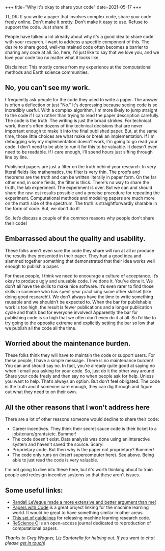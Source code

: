 +++
title="Why it's okay to share your code"
date=2021-05-17
+++

TL;DR: If you write a paper that involves complex code, share your code freely online. Don't make it pretty. Don't make it easy to use. Refuse to support the code. Just share it! 

People have talked a lot already about why it's a good idea to share code with your research. I want to address a specific component of this. The desire to share good, well-maintained code often becomes a barrier to sharing any code at all. So, here, I'd just like to say that we love you, and we love your code too no matter what it looks like.

Disclaimer: This mostly comes from my experience at the computational methods and Earth science communities.

## No, you can’t see my work.

I frequently ask people for the code they used to write a paper. The answer is often a deflection or just "No." It's depressing because seeing code is so incredibly useful. With a complex algorithm, I'm more likely to jump straight to the code if I can rather than trying to read the paper description carefully. The code is the truth. The writing is just the broad strokes. For technical work, there's often dozens of tiny technical decisions that are never important enough to make it into the final published paper. But, at the same time, those little choices are what make or break an implementation. If I'm debugging why my implementation doesn't work, I'm going to go read your code. I don't need to be able to run it for this to be valuable. It doesn't even need to be readable. If I care enough, I'll spend hours just sifting through line by line.

Published papers are just a filter on the truth behind your research. In very literal fields like mathematics, the filter is very thin. The proofs and theorems are the truth and can be written literally in paper form. On the far other end, in some fields, the filter is thick. There's no way to share the truth, the lab experiment. The experiment is over. But we can and should share the raw-est results possible and a precise procedure for repeating the experiment. Computational methods and modeling papers are much more on the math side of the spectrum. The truth is straightforwardly sharable in the form of code. But, we don't do it!

So, let’s discuss a couple of the common reasons why people don't share their code!

## Embarrassed about the quality and usability.

These folks aren't even sure the code they share will run at all or produce the results they presented in their paper. They had a good idea and slammed together something that demonstrated that their idea works well enough to publish a paper.

For these people, I think we need to encourage a culture of acceptance. It’s okay to produce ugly and unusable code. I’ve done it. You’ve done it. We don’t all have the skills to make nice software. It’s even rarer to find those skills in someone who has spent year practicing some other skillset (like doing good research!). We don’t always have the time to write something reusable and we shouldn’t be expected to. When the bar for publishable work is too high, the result is fewer publications and a longer publication cycle and that’s bad for everyone involved! Apparently the bar for publishing code is so high that we often don’t even do it at all. So I’d like to try going to the opposite extreme and explicitly setting the bar so low that we publish all the code all the time. 

## Worried about the maintenance burden.

These folks think they will have to maintain the code or support users. For these people, I have a simple message. There is no maintenance burden! You can and should say no. In fact, you’re already quite good at saying no when I email you asking for your code. So, just do it the other way around. Share your code freely and then say no when people ask for help. Unless you want to help. That’s always an option. But don’t feel obligated. The code is the truth and if someone care enough, they can dig through and figure out what they need to on their own.

## All the other reasons that I won't address here

There are a lot of other reasons someone would decline to share their code:

* Career incentives. They think their secret sauce code is their ticket to a job/tenure/grants/etc. Bummer!
* The code doesn't exist. Data analysis was done using an interactive system and haven't saved the source. Scary!
* Proprietary code. But then why is the paper not proprietary? Bummer!
* The code only runs on (insert supercomputer here). See above. Being able to just read the code is very valuable.

I'm not going to dive into these here, but it's worth thinking about to train people and redesign incentive systems so that these aren't issues.

## Some useful links:

* [Randall LeVeque made a more extensive and better argument than me!](https://faculty.washington.edu/rjl/pubs/topten/topten.pdf)
* [Papers with Code](https://www.paperswithcode.com/) is a great project linking for the machine learning world. It would be great to have something similar in other areas.
* [This set of guidelines](https://github.com/paperswithcode/releasing-research-code) for releasing machine learning research code.
* [ReScience C](http://rescience.github.io/) is an open-access journal dedicated to reproduction of computational papers. 

*Thanks to Greg Wagner, Liz Santorella for helping out. If you want to chat please [get in touch](mailto:t.ben.thompson@gmail.com)!*


